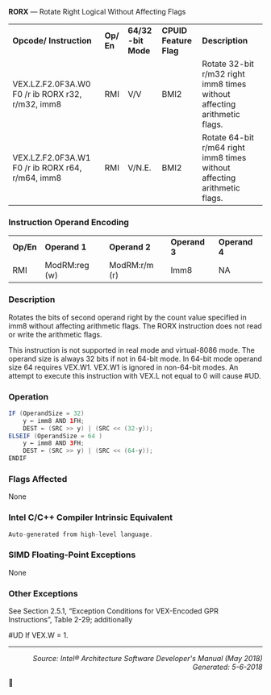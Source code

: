 <b>RORX</b> —  Rotate Right Logical Without Affecting Flags
<table>
	<tr>
		<td><b>Opcode/ Instruction</b></td>
		<td><b>Op/ En</b></td>
		<td><b>64/32 -bit Mode</b></td>
		<td><b>CPUID Feature Flag</b></td>
		<td><b>Description</b></td>
	</tr>
	<tr>
		<td>VEX.LZ.F2.0F3A.W0 F0 /r ib RORX r32, r/m32, imm8</td>
		<td>RMI</td>
		<td>V/V</td>
		<td>BMI2</td>
		<td>Rotate 32-bit r/m32 right imm8 times without affecting arithmetic flags.</td>
	</tr>
	<tr>
		<td>VEX.LZ.F2.0F3A.W1 F0 /r ib RORX r64, r/m64, imm8</td>
		<td>RMI</td>
		<td>V/N.E.</td>
		<td>BMI2</td>
		<td>Rotate 64-bit r/m64 right imm8 times without affecting arithmetic flags.</td>
	</tr>
</table>


### Instruction Operand Encoding
<table>
	<tr>
		<td><b>Op/En</b></td>
		<td><b>Operand 1</b></td>
		<td><b>Operand 2</b></td>
		<td><b>Operand 3</b></td>
		<td><b>Operand 4</b></td>
	</tr>
	<tr>
		<td>RMI</td>
		<td>ModRM:reg (w)</td>
		<td>ModRM:r/m (r)</td>
		<td>Imm8</td>
		<td>NA</td>
	</tr>
</table>


### Description
Rotates the bits of second operand right by the count value specified in imm8 without affecting arithmetic flags.
The RORX instruction does not read or write the arithmetic flags.

This instruction is not supported in real mode and virtual-8086 mode. The operand size is always 32 bits if not in
64-bit mode. In 64-bit mode operand size 64 requires VEX.W1. VEX.W1 is ignored in non-64-bit modes. An
attempt to execute this instruction with VEX.L not equal to 0 will cause \#UD.

### Operation

```java
IF (OperandSize = 32)
    y ← imm8 AND 1FH;
    DEST ← (SRC >> y) | (SRC << (32-y));
ELSEIF (OperandSize = 64 ) 
    y ← imm8 AND 3FH;
    DEST ← (SRC >> y) | (SRC << (64-y));
ENDIF
```
### Flags Affected

None

### Intel C/C++ Compiler Intrinsic Equivalent
```c
Auto-generated from high-level language.
```
### SIMD Floating-Point Exceptions

None

### Other Exceptions

See Section 2.5.1, “Exception Conditions for VEX-Encoded GPR Instructions”, Table 2-29; additionally
<p>#UD
If VEX.W = 1.

 --- 
<p align="right"><i>Source: Intel® Architecture Software Developer's Manual (May 2018)<br>Generated: 5-6-2018</i></p>
